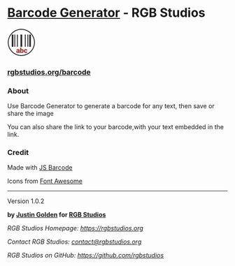 # [Barcode Generator](https://rgbstudios.org/barcode) - RGB Studios 

<img src="img/logo.svg" width="64px">

### [rgbstudios.org/barcode](https://rgbstudios.org/barcode)

### About

Use Barcode Generator to generate a barcode for any text, then save or share the image

You can also share the link to your barcode,with your text embedded in the link.

### Credit

Made with [JS Barcode](https://github.com/lindell/JsBarcode)

Icons from [Font Awesome](https://fontawesome.com/)

<hr>

Version 1.0.2

**by [Justin Golden](https://justingolden21.github.io) for [RGB Studios](https://rgbstudios.org)**

*RGB Studios Homepage: https://rgbstudios.org*

*Contact RGB Studios: contact@rgbstudios.org*

*RGB Studios on GitHub: https://github.com/rgbstudios*
